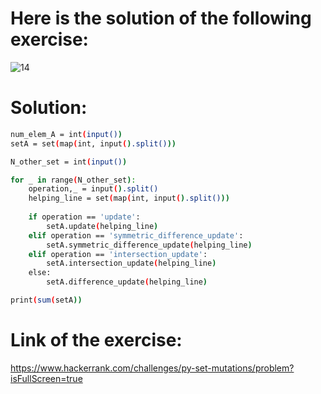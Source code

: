 # Here is the solution of the following exercise:
![14](https://github.com/lamia-datalover/Python_exercices/assets/145395677/cee9109c-a094-47ed-bd51-e2ecc1da9547)
# Solution:
```bash
num_elem_A = int(input())
setA = set(map(int, input().split()))

N_other_set = int(input())

for _ in range(N_other_set):
    operation,_ = input().split()
    helping_line = set(map(int, input().split()))
    
    if operation == 'update':
        setA.update(helping_line)
    elif operation == 'symmetric_difference_update':
        setA.symmetric_difference_update(helping_line)
    elif operation == 'intersection_update':
        setA.intersection_update(helping_line)
    else:
        setA.difference_update(helping_line)

print(sum(setA))
```
# Link of the exercise:
https://www.hackerrank.com/challenges/py-set-mutations/problem?isFullScreen=true
